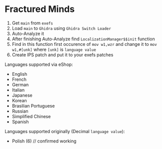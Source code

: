 # Fractured Minds

1. Get `main` from `exefs`
2. Load `main` to `Ghidra` using `Ghidra Switch Loader`
3. Auto-Analyze it
4. After finishing Auto-Analyze find `LocalizationManager$$init` function
6. Find in this function first occurence of `mov w1,wzr` and change it to `mov w1,#[unk]` where `[unk]` is `language value`
7. Create IPS patch and put it to your exefs patches

Languages supported via eShop:
- English
- French
- German
- Italian
- Japanese 
- Korean 
- Brasilian Portuguese
- Russian
- Simplified Chinese
- Spanish

Languages supported originally (Decimal `language value`):
- Polish (6) // confirmed working